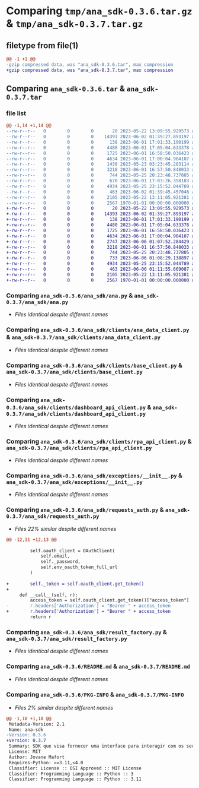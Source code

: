 # Comparing `tmp/ana_sdk-0.3.6.tar.gz` & `tmp/ana_sdk-0.3.7.tar.gz`

## filetype from file(1)

```diff
@@ -1 +1 @@
-gzip compressed data, was "ana_sdk-0.3.6.tar", max compression
+gzip compressed data, was "ana_sdk-0.3.7.tar", max compression
```

## Comparing `ana_sdk-0.3.6.tar` & `ana_sdk-0.3.7.tar`

### file list

```diff
@@ -1,14 +1,14 @@
--rw-r--r--   0        0        0       20 2023-05-22 13:09:55.929573 ana_sdk-0.3.6/ana_sdk/__init__.py
--rw-r--r--   0        0        0    14393 2023-06-02 01:39:27.893197 ana_sdk-0.3.6/ana_sdk/ana.py
--rw-r--r--   0        0        0      138 2023-06-01 17:01:33.190199 ana_sdk-0.3.6/ana_sdk/clients/__init__.py
--rw-r--r--   0        0        0     4480 2023-06-01 17:05:04.633378 ana_sdk-0.3.6/ana_sdk/clients/ana_data_client.py
--rw-r--r--   0        0        0     1725 2023-06-01 16:58:50.036423 ana_sdk-0.3.6/ana_sdk/clients/base_client.py
--rw-r--r--   0        0        0     4634 2023-06-01 17:00:04.904107 ana_sdk-0.3.6/ana_sdk/clients/dashboard_api_client.py
--rw-r--r--   0        0        0     1438 2023-05-23 03:23:45.283114 ana_sdk-0.3.6/ana_sdk/clients/oauth_client.py
--rw-r--r--   0        0        0     3218 2023-06-01 16:57:50.848033 ana_sdk-0.3.6/ana_sdk/clients/rpa_api_client.py
--rw-r--r--   0        0        0      744 2023-05-25 20:23:48.737805 ana_sdk-0.3.6/ana_sdk/exceptions/__init__.py
--rw-r--r--   0        0        0      670 2023-06-01 17:03:26.358183 ana_sdk-0.3.6/ana_sdk/requests_auth.py
--rw-r--r--   0        0        0     4934 2023-05-25 23:15:52.044789 ana_sdk-0.3.6/ana_sdk/result_factory.py
--rw-r--r--   0        0        0      463 2023-06-02 01:39:45.457046 ana_sdk-0.3.6/pyproject.toml
--rw-r--r--   0        0        0     2105 2023-05-22 13:11:05.921381 ana_sdk-0.3.6/README.md
--rw-r--r--   0        0        0     2567 1970-01-01 00:00:00.000000 ana_sdk-0.3.6/PKG-INFO
+-rw-r--r--   0        0        0       20 2023-05-22 13:09:55.929573 ana_sdk-0.3.7/ana_sdk/__init__.py
+-rw-r--r--   0        0        0    14393 2023-06-02 01:39:27.893197 ana_sdk-0.3.7/ana_sdk/ana.py
+-rw-r--r--   0        0        0      138 2023-06-01 17:01:33.190199 ana_sdk-0.3.7/ana_sdk/clients/__init__.py
+-rw-r--r--   0        0        0     4480 2023-06-01 17:05:04.633378 ana_sdk-0.3.7/ana_sdk/clients/ana_data_client.py
+-rw-r--r--   0        0        0     1725 2023-06-01 16:58:50.036423 ana_sdk-0.3.7/ana_sdk/clients/base_client.py
+-rw-r--r--   0        0        0     4634 2023-06-01 17:00:04.904107 ana_sdk-0.3.7/ana_sdk/clients/dashboard_api_client.py
+-rw-r--r--   0        0        0     2747 2023-06-06 01:07:52.284429 ana_sdk-0.3.7/ana_sdk/clients/oauth_client.py
+-rw-r--r--   0        0        0     3218 2023-06-01 16:57:50.848033 ana_sdk-0.3.7/ana_sdk/clients/rpa_api_client.py
+-rw-r--r--   0        0        0      744 2023-05-25 20:23:48.737805 ana_sdk-0.3.7/ana_sdk/exceptions/__init__.py
+-rw-r--r--   0        0        0      733 2023-06-06 01:08:29.138897 ana_sdk-0.3.7/ana_sdk/requests_auth.py
+-rw-r--r--   0        0        0     4934 2023-05-25 23:15:52.044789 ana_sdk-0.3.7/ana_sdk/result_factory.py
+-rw-r--r--   0        0        0      463 2023-06-06 01:11:55.669087 ana_sdk-0.3.7/pyproject.toml
+-rw-r--r--   0        0        0     2105 2023-05-22 13:11:05.921381 ana_sdk-0.3.7/README.md
+-rw-r--r--   0        0        0     2567 1970-01-01 00:00:00.000000 ana_sdk-0.3.7/PKG-INFO
```

### Comparing `ana_sdk-0.3.6/ana_sdk/ana.py` & `ana_sdk-0.3.7/ana_sdk/ana.py`

 * *Files identical despite different names*

### Comparing `ana_sdk-0.3.6/ana_sdk/clients/ana_data_client.py` & `ana_sdk-0.3.7/ana_sdk/clients/ana_data_client.py`

 * *Files identical despite different names*

### Comparing `ana_sdk-0.3.6/ana_sdk/clients/base_client.py` & `ana_sdk-0.3.7/ana_sdk/clients/base_client.py`

 * *Files identical despite different names*

### Comparing `ana_sdk-0.3.6/ana_sdk/clients/dashboard_api_client.py` & `ana_sdk-0.3.7/ana_sdk/clients/dashboard_api_client.py`

 * *Files identical despite different names*

### Comparing `ana_sdk-0.3.6/ana_sdk/clients/rpa_api_client.py` & `ana_sdk-0.3.7/ana_sdk/clients/rpa_api_client.py`

 * *Files identical despite different names*

### Comparing `ana_sdk-0.3.6/ana_sdk/exceptions/__init__.py` & `ana_sdk-0.3.7/ana_sdk/exceptions/__init__.py`

 * *Files identical despite different names*

### Comparing `ana_sdk-0.3.6/ana_sdk/requests_auth.py` & `ana_sdk-0.3.7/ana_sdk/requests_auth.py`

 * *Files 22% similar despite different names*

```diff
@@ -12,11 +12,13 @@
         
         self.oauth_client = OAuthClient(
             self.email,
             self._password,
             self.env_oauth_token_full_url
         )
 
+        self._token = self.oauth_client.get_token()
+
     def __call__(self, r):
         access_token = self.oauth_client.get_token()["access_token"]
-        r.headers['Authorization'] = "Bearer " + access_token
+        r.headers['Authorization'] = "Bearer " + access_token        
         return r
```

### Comparing `ana_sdk-0.3.6/ana_sdk/result_factory.py` & `ana_sdk-0.3.7/ana_sdk/result_factory.py`

 * *Files identical despite different names*

### Comparing `ana_sdk-0.3.6/README.md` & `ana_sdk-0.3.7/README.md`

 * *Files identical despite different names*

### Comparing `ana_sdk-0.3.6/PKG-INFO` & `ana_sdk-0.3.7/PKG-INFO`

 * *Files 2% similar despite different names*

```diff
@@ -1,10 +1,10 @@
 Metadata-Version: 2.1
 Name: ana-sdk
-Version: 0.3.6
+Version: 0.3.7
 Summary: SDK que visa fornecer uma interface para interagir com os serviços ANA.
 License: MIT
 Author: Jovane Mafort
 Requires-Python: >=3.11,<4.0
 Classifier: License :: OSI Approved :: MIT License
 Classifier: Programming Language :: Python :: 3
 Classifier: Programming Language :: Python :: 3.11
```


